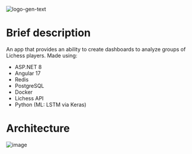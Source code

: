 ![logo-gen-text](https://github.com/AleksanderNekr/LichessAnalyzer/assets/59678267/d850e50d-d5e9-46a2-bccd-67c17e572065)
# Brief description
An app that provides an ability to create dashboards to analyze groups of Lichess players.
Made using:
- ASP.NET 8
- Angular 17
- Redis
- PostgreSQL
- Docker
- Lichess API
- Python (ML: LSTM via Keras)
# Architecture
![image](https://github.com/user-attachments/assets/56f083f4-f3ef-41a2-bd4d-562cb436a6a0)

